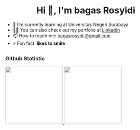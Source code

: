 <h1 align="center">Hi 👋, I'm bagas Rosyidi</h1>


- 🌱 I’m currently learning at Universitas Negeri Surabaya
- 👨‍💻 You can also check out my portfolio at [LinkedIn](https://www.linkedin.com/in/bagasrosyidi/)
- 📫 How to reach me: [bagasrosyidi@gmail.com](mailto:bagasrosyidi@gmail.com)
- ⚡ Fun fact: **likes to smile**


### Github Statistic
<p align="left">
<a href="https://github.com/penuliscode">
  <img height="180em" src="https://github-readme-stats-eight-theta.vercel.app/api?username=BagasRo&show_icons=true&theme=algolia&include_all_commits=true&count_private=true"/>
  <img height="180em" src="https://github-readme-stats-eight-theta.vercel.app/api/top-langs/?username=BagasRo&layout=compact&theme=algolia"/>
</a>
</p>
